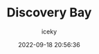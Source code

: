 ---
title: Discovery Bay
author: iceky
categories: Gallery
style: photos
permalink: g_discoverybay/
icon: photo
excerpt: Discovery Bay
cover: https://s2.loli.net/2022/09/27/9HPeWZLKfSBTGmx.jpg
gallery:
  - src: https://i0.hdslb.com/bfs/album/0a25d10f783bf4e8c55ff9df6778ffa2af1d08ab.jpg
  - src: https://i0.hdslb.com/bfs/album/5f8298770d8dce135ee42b281e14c4dc0ab152cd.jpg
  - src: https://i0.hdslb.com/bfs/album/564bffc25f36a12575bbe26b215efea92c672b22.jpg
  - src: https://i0.hdslb.com/bfs/album/f6336571f10475d37517ab03a9d5dbf4367a58ec.jpg
  - src: https://i0.hdslb.com/bfs/album/1b5ab03d9b35c40376a1923493e5135426b87019.jpg
  - src: https://i0.hdslb.com/bfs/album/621bed57c489b2f7e06e4ace08c418072d3c6016.jpg
  - src: https://i0.hdslb.com/bfs/album/87bbaaa0cf9d82fc05c76e75dbd414b684b961c2.jpg
  - src: https://i0.hdslb.com/bfs/album/4119d82933e7c0a562d55bf57c9aa612455d4f00.jpg
  - src: https://i0.hdslb.com/bfs/album/3836582c3cbe7284c6c85250de25a32ce53db2b2.jpg
  - src: https://i0.hdslb.com/bfs/album/4e6066a2fe92a3a12d89b51a6a72ae5a259ecfaa.jpg
  - src: https://i0.hdslb.com/bfs/album/1ead79df8af893ac7c6c4f373e31c108b6bc297d.jpg
  - src: https://i0.hdslb.com/bfs/album/4c1ff20dee4256c15c407b77eef4d463504dded1.jpg
  - src: https://i0.hdslb.com/bfs/album/8a09881671c245821b33561beaf4722c4b2b9017.jpg
  - src: https://i0.hdslb.com/bfs/album/924eae9da8cff2bc991364d7b3985ff1b567ea25.jpg
  - src: https://i0.hdslb.com/bfs/album/f619ac22cd68d382373386ffd59a61df2bace207.jpg
  - src: https://i0.hdslb.com/bfs/album/5a4369eedf4c8ae9cb9526a47eab02718e131ba9.jpg
  - src: https://i0.hdslb.com/bfs/album/209f30b6e8972ecd25083b0bf35fb16e47bc4945.jpg
  - src: https://i0.hdslb.com/bfs/album/3c6dfdf3c5b1614bd3207ec120f0a0aeba490f53.jpg
  - src: https://i0.hdslb.com/bfs/album/e88ccd4919cf3df383688f27daf674d4b9e42f48.jpg
  - src: https://i0.hdslb.com/bfs/album/0bcbac9fb46d5e35e4cf367e025ca76067389741.jpg
  - src: https://i0.hdslb.com/bfs/album/33715578e7b486335957e677987d78a8ea9c1f68.jpg
  - src: https://i0.hdslb.com/bfs/album/d02b75020bf0f61f24105093dc971a8313c86da4.jpg
  - src: https://i0.hdslb.com/bfs/album/89f42f62c0278ff9ca362cc3840b2a97a704b4e8.jpg
  - src: https://i0.hdslb.com/bfs/album/f464185347042b0c963d8bb78b65ff639a64da29.jpg
  - src: https://i0.hdslb.com/bfs/album/a9b73911409c3d9295a1ec9158dc74cef660b125.jpg
  - src: https://i0.hdslb.com/bfs/album/ad54e0a4e0ac75048528e9d7e42f101fe8c69189.jpg
  - src: https://i0.hdslb.com/bfs/album/eeb90d627507befde3d33069809a9cb10e27a3cc.jpg
  - src: https://i0.hdslb.com/bfs/album/b5a90b28592d3da9fa4c681393d4097333b12847.jpg
abbrlink: g005
date: 2022-09-18 20:56:36
noindex: true
---